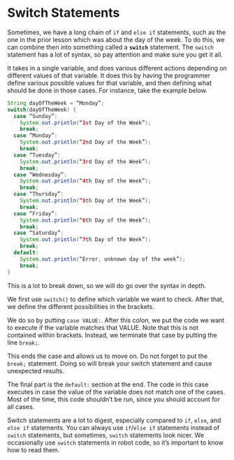 # Switch Statements

Sometimes, we have a long chain of `if` and `else if` statements, such as the one in the prior lesson which was about the day of the week. To do this, we can combine then into something called a **`switch`** statement. The `switch` statement has a lot of syntax, so pay attention and make sure you get it all.

It takes in a single variable, and does various different actions depending on different values of that variable. It does this by having the programmer define various possible values for that variable, and then defining what should be done in those cases. For instance, take the example below.

```java
String dayOfTheWeek = “Monday”;
switch(dayOfTheWeek) {
  case “Sunday”:
    System.out.println(“1st Day of the Week”);
    break;
  case “Monday”:
    System.out.println(“2nd Day of the Week”);
    break;
  case “Tuesday”:
    System.out.println(“3rd Day of the Week”);
    break;
  case “Wednesday”:
    System.out.println(“4th Day of the Week”);
    break;
  case “Thursday”:
    System.out.println(“5th Day of the Week”);
    break;
  case “Friday”:
    System.out.println(“6th Day of the Week”);
    break;
  case “Saturday”:
    System.out.println(“7th Day of the Week”);
    break;
  default:
    System.out.println(“Error, unknown day of the week”);
    break;
}
```

This is a lot to break down, so we will do go over the syntax in depth.

We first use `switch()` to define which variable we want to check. After that, we define the different possibilities in the brackets.

We do so by putting `case VALUE:`. After this colon, we put the code we want to execute if the variable matches that VALUE. Note that this is not contained within brackets. Instead, we terminate that case by putting the line `break;`.

This ends the case and allows us to move on. Do not forget to put the `break;` statement. Doing so will break your switch statement and cause unexpected results.

The final part is the `default:` section at the end. The code in this case executes in case the value of the variable does not match one of the cases. Most of the time, this code shouldn’t be run, since you should account for all cases.

Switch statements are a lot to digest, especially compared to `if`, `else`, and `else if` statements. You can always use `if`/`else if` statements instead of `switch` statements, but sometimes, `switch` statements look nicer. We occasionally use `switch` statements in robot code, so it’s important to know how to read them.
